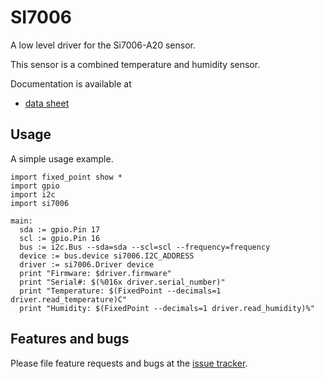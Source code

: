 # SI7006

A low level driver for the Si7006-A20 sensor.

This sensor is a combined temperature and humidity sensor.

Documentation is available at
* [data sheet][datasheet]

## Usage
A simple usage example.

``` toit
import fixed_point show *
import gpio
import i2c
import si7006

main:
  sda := gpio.Pin 17
  scl := gpio.Pin 16
  bus := i2c.Bus --sda=sda --scl=scl --frequency=frequency
  device := bus.device si7006.I2C_ADDRESS
  driver := si7006.Driver device
  print "Firmware: $driver.firmware"
  print "Serial#: $(%016x driver.serial_number)"
  print "Temperature: $(FixedPoint --decimals=1 driver.read_temperature)C"
  print "Humidity: $(FixedPoint --decimals=1 driver.read_humidity)%"
```

## Features and bugs

Please file feature requests and bugs at the [issue tracker][tracker].

[datasheet]: https://www.silabs.com/documents/public/data-sheets/Si7006-A20.pdf
[tracker]: https://github.com/toitware/toit-si7006/issues
